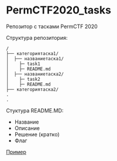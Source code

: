 # PermCTF2020_tasks

Репозитор с тасками PermCTF 2020

Структура репозитория:
```
/  
├── категориятаска1/  
│  ├── названиетаска1/
│    ├─ task1
│    ├─ README.md
│  ├── названиетаска2/
│    ├─ task2
│    ├─ README.md
├── категориятаска2/
.
.  
```

Стуктура README.MD:

* Название
* Описание 
* Решение (кратко)
* Флаг

[Пример](https://github.com/PermCTF/PermCTF2019_tasks/tree/master/forensics/transfer_protocol) 
